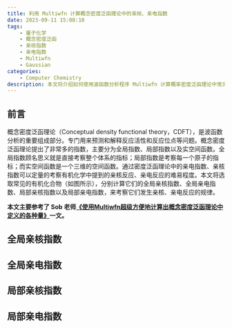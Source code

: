 ```yaml
---
title: 利用 Multiwfn 计算概念密度泛函理论中的亲核、亲电指数
date: 2023-09-11 15:08:10
tags:
    - 量子化学
    - 概念密度泛函
    - 亲核指数
    - 亲电指数
    - Multiwfn
    - Gaussian
categories: 
	- Computer Chemistry
description: 本文将介绍如何使用波函数分析程序 Multiwfn 计算概率密度泛函理论中常见的亲电、亲核指数。
---
```


## 前言

概念密度泛函理论（Conceptual density functional theory，CDFT），是波函数分析的重要组成部分。专门用来预测和解释反应活性和反应位点等问题。概念密度泛函理论提出了非常多的指数，主要分为全局指数、局部指数以及实空间函数。全局指数顾名思义就是直接考察整个体系的指标；局部指数是考察每一个原子的指标；而实空间函数是一个三维的空间函数。通过密度泛函理论中的亲电指数、亲核指数可以定量的考察有机化学中提到的亲核反应、亲电反应的难易程度。本文将选取常见的有机化合物（如图所示），分别计算它们的全局亲核指数、全局亲电指数、局部亲核指数以及局部亲电指数，来考察它们发生亲核、亲电反应的规律。


**本文主要参考了 Sob 老师[《使用Multiwfn超级方便地计算出概念密度泛函理论中定义的各种量》](http://sobereva.com/484)一文。**



## 全局亲核指数

## 全局亲电指数

## 局部亲核指数

## 局部亲电指数